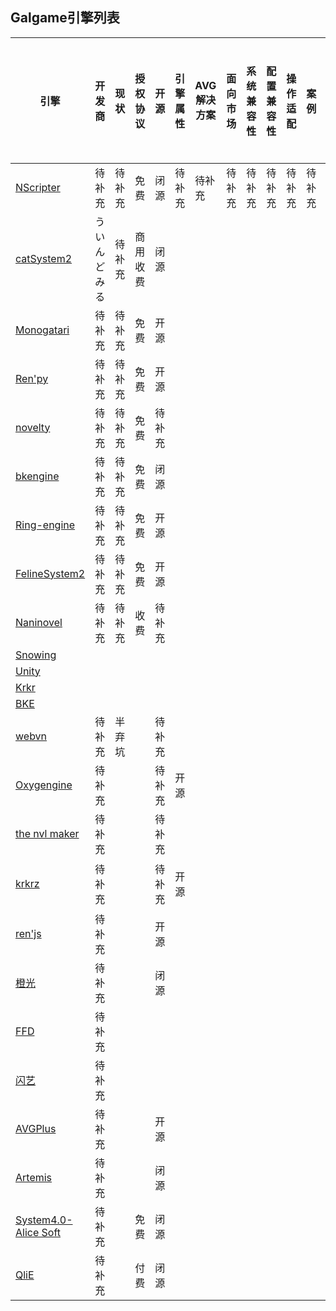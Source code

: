## Galgame引擎列表

|__引擎__|__开发商__|__现状__|__授权协议__|__开源__|__引擎属性__|__AVG解决方案__|__面向市场__|__系统兼容性__|__配置兼容性__|__操作适配__|__案例__|__编程语言__|__面向市场__|__渲染能力__|__学习难度__|__开发周期与工作量__|__官网__|__备注__|
|------|-------|------|--------|------|--------|-----------|--------|---------|---------|--------|------|--------|--------|--------|--------|------------|------|------|
|[NScripter](/工具/引擎/NScripter.md)| 待补充 | 待补充 | 免费 | 闭源 | 待补充 | 待补充 | 待补充 | 待补充 | 待补充 | 待补充 | 待补充 | 待补充 | 待补充 | 待补充 | 待补充 | 待补充 | https://www.nscripter.com|
|[catSystem2](/工具/引擎/catSystem2.md)|ういんどみる|待补充|商用收费|闭源|||||||||||||http://cs2.suki.jp/|
|[Monogatari](/工具/引擎/Monogatari.md)|待补充|待补充|免费|开源|||||||||||||https://monogatari.io/|
|[Ren'py](/工具/引擎/ren'py.md)|待补充|待补充|免费|开源|||||||||||||https://www.renpy.org/|
|[novelty](/工具/引擎/novelty.md)|待补充|待补充|免费|待补充|||||||||||||http://www.visualnovelty.com/index.html|
|[bkengine](/工具/引擎/bkengine.md)|待补充|待补充|免费|闭源|||||||||||||https://bakery.moe|
|[Ring-engine](/工具/引擎/Ring-engine.md)|待补充|待补充|免费|开源|||||||||||||https://github.com/YYF233333/Ring-engine|
|[FelineSystem2](/工具/引擎/FelineSystem2.md)|待补充|待补充|免费|开源|||||||||||||https://github.com/kokseen1/FelineSystem2|
|[Naninovel](/工具/引擎/Naninovel.md)|待补充|待补充|收费|待补充|||||||||||||https://assetstore.unity.com/packages/tools/game-toolkits/naninovel-visual-novel-engine-135453|
|[Snowing](/工具/引擎/Snowing.md)|
|[Unity](/工具/引擎/Unity.md)|
|[Krkr](/工具/引擎/Krkr.md)|
|[BKE](/工具/引擎/BKE.md)|
|[webvn](/工具/引擎/webvn.md)|待补充|半弃坑||待补充|||||||||||||https://github.com/liriliri/webvn|
|[Oxygengine](/工具/引擎/Oxygengine.md)|待补充|||待补充|开源||||||||||||https://psichix.github.io/Oxygengine|
|[the&nbsp;nvl&nbsp;maker](/工具/引擎/nvl%20maker.md)|待补充|||待补充|||||||||||||http://www.nvlmaker.net/|
|[krkrz](/工具/引擎/krkrz.md)|待补充|||待补充|开源||||||||||||<ul><li>https://krkrz.github.io/</li><li>[原作者官网](http://kikyou.info/tvp/)</li></ul>|
|[ren'js](/工具/引擎/ren'js.md)|待补充|||开源|||||||||||||http://renjs.net/|
|[橙光](/工具/引擎/橙光.md)|待补充|||闭源|||||||||||||https://www.66rpg.com/|
|[FFD](/工具/引擎/FFD.md)|待补充||||||||||||||||http://www.littlewitch.jp/products/lw02quartett/system.html|
|[闪艺](/工具/引擎/闪艺.md)|待补充||||||||||||||||https://www.3000.com/|
|[AVGPlus](/工具/引擎/AVGPlus.md)|待补充|||开源|||||||||||||https://avg-engine.com/|
|[Artemis](/工具/引擎/Artemis.md)|待补充|||闭源|||||||||||||http://www.ies-net.com/?page_id=2|
|[System4.0-Alice&nbsp;Soft](/工具/引擎/System4.0-Alice%20Soft)|待补充||免费|闭源||||||||||||||
|[QliE](/工具/引擎/QliE.md)|待补充||付费|闭源|||||||||||||https://www.qlie.net/|



